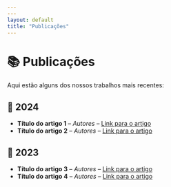 ```yaml
---
---
layout: default
title: "Publicações"
---
```


# 📚 Publicações  

Aqui estão alguns dos nossos trabalhos mais recentes:

## 🔬 2024  
- **Título do artigo 1** – *Autores* – [Link para o artigo](#)  
- **Título do artigo 2** – *Autores* – [Link para o artigo](#)  

## 🔬 2023  
- **Título do artigo 3** – *Autores* – [Link para o artigo](#)  
- **Título do artigo 4** – *Autores* – [Link para o artigo](#)  